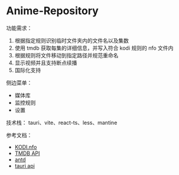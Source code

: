 # Anime-Repository

功能需求：

1. 根据指定规则识别临时文件夹内的文件名以及集数
2. 使用 tmdb 获取每集的详细信息，并写入符合 kodi 规则的 nfo 文件内
3. 根据规则将文件移动到指定路径并规范重命名
4. 显示视频并且支持断点续播
5. 国际化支持

侧边菜单：

- 媒体库
- 监控规则
- 设置

技术栈：
tauri、vite、react-ts、less、mantine

参考文档：

- [KODI.nfo](https://kodi.wiki/view/NFO_files)
- [TMDB API](https://developers.themoviedb.org/3)
- [antd](https://ant.design/components/overview-cn)
- [tauri api](https://tauri.app/zh-cn/v1/api/config)
